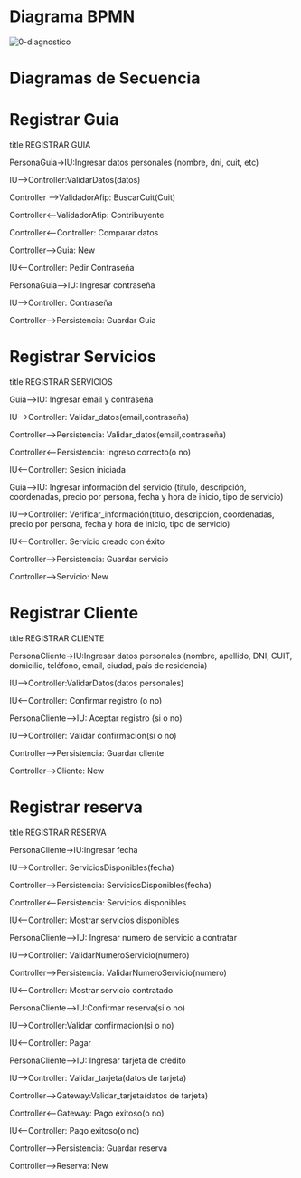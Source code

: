 # Diagrama BPMN

![0-diagnostico](https://github.com/JuanCruzGiorda/TrabajosPracticos/assets/114437428/d5e79744-8c92-45e5-9d72-ca1ddb01fdf0)

# Diagramas de Secuencia

# Registrar Guia

title REGISTRAR GUIA

PersonaGuia->IU:Ingresar datos personales (nombre, dni, cuit, etc)

IU-->Controller:ValidarDatos(datos)

Controller -->ValidadorAfip: BuscarCuit(Cuit)

Controller<--ValidadorAfip: Contribuyente

Controller<--Controller: Comparar datos

Controller-->Guia: New

IU<--Controller: Pedir Contraseña

PersonaGuia-->IU: Ingresar contraseña

IU-->Controller: Contraseña

Controller-->Persistencia: Guardar Guia

# Registrar Servicios

title REGISTRAR SERVICIOS

Guia-->IU: Ingresar email y contraseña

IU-->Controller: Validar_datos(email,contraseña)

Controller-->Persistencia: Validar_datos(email,contraseña)

Controller<--Persistencia: Ingreso correcto(o no)

IU<--Controller: Sesion iniciada

Guia-->IU: Ingresar información del servicio (titulo, descripción, coordenadas, precio por persona, fecha y hora de inicio, tipo de servicio)

IU-->Controller: Verificar_información(titulo, descripción, coordenadas, precio por persona, fecha y hora de inicio, tipo de servicio)

IU<--Controller: Servicio creado con éxito

Controller-->Persistencia: Guardar servicio

Controller-->Servicio: New

# Registrar Cliente

title REGISTRAR CLIENTE

PersonaCliente->IU:Ingresar datos personales (nombre, apellido, DNI, CUIT, domicilio, teléfono, email, ciudad, país de residencia)

IU-->Controller:ValidarDatos(datos personales)

IU<--Controller: Confirmar registro (o no)

PersonaCliente-->IU: Aceptar registro (si o no)

IU-->Controller: Validar confirmacion(si o no)

Controller-->Persistencia: Guardar cliente

Controller-->Cliente: New

# Registrar reserva

title REGISTRAR RESERVA

PersonaCliente->IU:Ingresar fecha

IU-->Controller: ServiciosDisponibles(fecha)

Controller-->Persistencia: ServiciosDisponibles(fecha)

Controller<--Persistencia: Servicios disponibles

IU<--Controller: Mostrar servicios disponibles

PersonaCliente-->IU: Ingresar numero de servicio a contratar

IU-->Controller: ValidarNumeroServicio(numero)

Controller-->Persistencia: ValidarNumeroServicio(numero)

IU<--Controller: Mostrar servicio contratado

PersonaCliente-->IU:Confirmar reserva(si o no)

IU-->Controller:Validar confirmacion(si o no)

IU<--Controller: Pagar

PersonaCliente-->IU: Ingresar tarjeta de credito

IU-->Controller: Validar_tarjeta(datos de tarjeta)

Controller-->Gateway:Validar_tarjeta(datos de tarjeta)

Controller<--Gateway: Pago exitoso(o no)

IU<--Controller: Pago exitoso(o no)

Controller-->Persistencia: Guardar reserva

Controller-->Reserva: New
